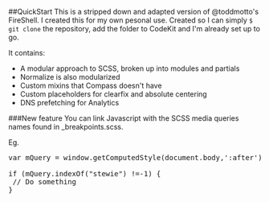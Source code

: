 ##QuickStart
This is a stripped down and adapted version of @toddmotto's FireShell.
I created this for my own pesonal use. Created so I can simply <code>$ git clone</code> the repository, add the folder to CodeKit and I'm already set up to go. 


It contains:
* A modular approach to SCSS, broken up into modules and partials
* Normalize is also modularized 
* Custom mixins that Compass doesn't have
* Custom placeholders for clearfix and absolute centering
* DNS prefetching for Analytics


###New feature
You can link Javascript with the SCSS media queries names found in _breakpoints.scss.

Eg.

<pre>
var mQuery = window.getComputedStyle(document.body,':after').getPropertyValue('content');

if (mQuery.indexOf("stewie") !=-1) {
 // Do something 
}
</pre>

